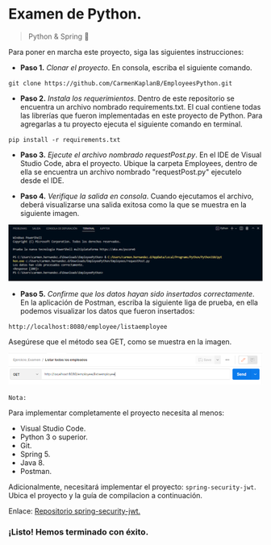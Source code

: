# Examen de Python.
 
> Python & Spring  :leaves:
 
Para poner en marcha este proyecto, siga las siguientes instrucciones:
 
* **Paso 1.** *Clonar el proyecto*.
En consola, escriba el siguiente comando.
 
~~~
git clone https://github.com/CarmenKaplanB/EmployeesPython.git
~~~
 
* **Paso 2.** *Instala los requerimientos*.
Dentro de este repositorio se encuentra un archivo nombrado requirements.txt. El cual contiene todas las librerías que fueron implementadas en este proyecto de Python. Para agregarlas a tu proyecto ejecuta el siguiente comando en terminal.
 
~~~
pip install -r requirements.txt
~~~
 
* **Paso 3.** *Ejecute el archivo nombrado requestPost.py*.
En el IDE de Visual Studio Code, abra el proyecto. Ubique la carpeta Employees, dentro de ella se encuentra un archivo nombrado "requestPost.py" ejecutelo desde el IDE.
 
* **Paso 4.** *Verifique la salida en consola*.
Cuando ejecutamos el archivo, deberá visualizarse una salida exitosa como la que se muestra en la siguiente imagen.
 
![Example](https://raw.githubusercontent.com/CarmenKaplanB/EmployeesPython/main/Screens/MuestraEjecucion.PNG "Example")
 
* **Paso 5.** *Confirme que los datos hayan sido insertados correctamente*.
En la aplicación de Postman, escriba la siguiente liga de prueba, en ella podemos visualizar los datos que fueron insertados:
~~~
http://localhost:8080/employee/listaemployee
~~~
Asegúrese que el método sea GET, como se muestra en la imagen.
 
![Example](https://raw.githubusercontent.com/CarmenKaplanB/EmployeesPython/main/Screens/MuestraEjecucionPostman.PNG "Example")
 
`Nota:`
 
Para implementar completamente el proyecto necesita al menos:
* Visual Studio Code.
* Python 3 o superior.
* Git.
* Spring 5.
* Java 8.
* Postman.

Adicionalmente, necesitará implementar el proyecto: `spring-security-jwt`. Ubica el proyecto y la guía de compilacion a continuación.

Enlace: [Repositorio spring-security-jwt.](https://github.com/CarmenKaplanB/EmployeesJava)

### ¡Listo! Hemos terminado con éxito.
